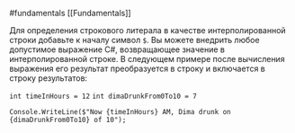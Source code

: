 #fundamentals 
[[Fundamentals]]

Для определения строкового литерала в качестве интерполированной строки добавьте к началу символ `$`. Вы можете внедрить любое допустимое выражение C#, возвращающее значение в интерполированной строке. В следующем примере после вычисления выражения его результат преобразуется в строку и включается в строку результатов:

`int timeInHours = 12`
`int dimaDrunkFrom0To10 = 7`

`Console.WriteLine($"Now {timeInHours} AM, Dima drunk on {dimaDrunkFrom0To10} of 10");`


